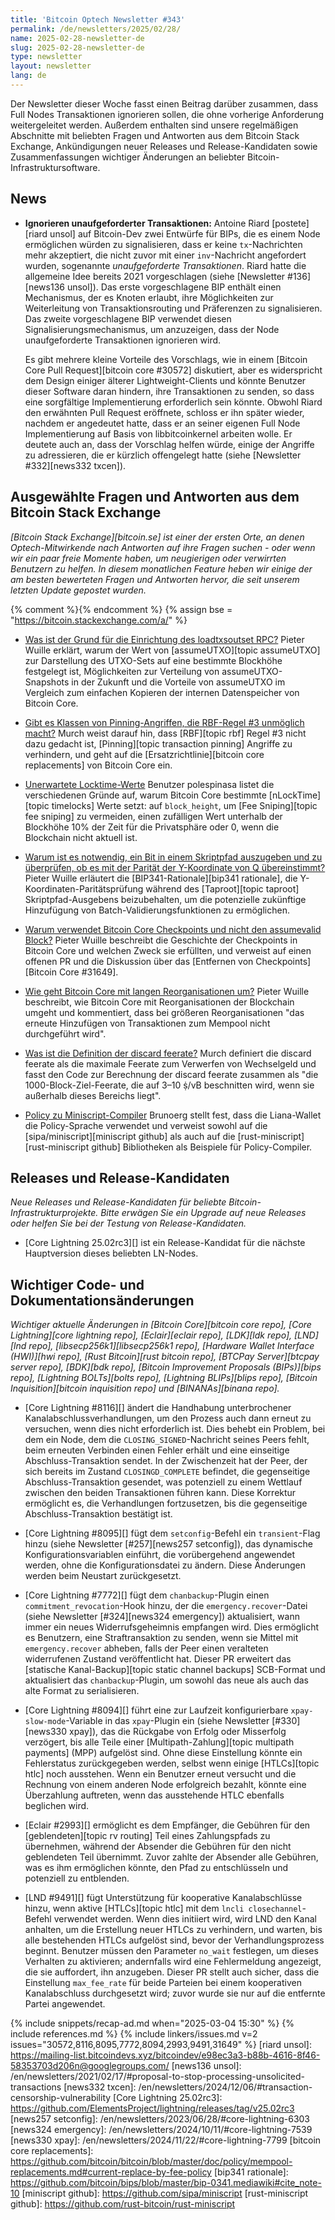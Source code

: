 ```yaml
---
title: 'Bitcoin Optech Newsletter #343'
permalink: /de/newsletters/2025/02/28/
name: 2025-02-28-newsletter-de
slug: 2025-02-28-newsletter-de
type: newsletter
layout: newsletter
lang: de
---
```

Der Newsletter dieser Woche fasst einen Beitrag darüber zusammen, dass
Full Nodes Transaktionen ignorieren sollen, die ohne vorherige Anforderung
weitergeleitet werden. Außerdem enthalten sind unsere regelmäßigen Abschnitte
mit beliebten Fragen und Antworten aus dem Bitcoin Stack Exchange, Ankündigungen
neuer Releases und Release-Kandidaten sowie Zusammenfassungen wichtiger
Änderungen an beliebter Bitcoin-Infrastruktursoftware.

## News

- **Ignorieren unaufgeforderter Transaktionen:** Antoine Riard
  [postete][riard unsol] auf Bitcoin-Dev zwei Entwürfe für BIPs, die es
  einem Node ermöglichen würden zu signalisieren, dass er keine `tx`-Nachrichten
  mehr akzeptiert, die nicht zuvor mit einer `inv`-Nachricht angefordert wurden,
  sogenannte _unaufgeforderte Transaktionen_. Riard hatte die allgemeine Idee bereits
  2021 vorgeschlagen (siehe [Newsletter #136][news136 unsol]). Das erste vorgeschlagene
  BIP enthält einen Mechanismus, der es Knoten erlaubt, ihre Möglichkeiten zur Weiterleitung von
  Transaktionsrouting und Präferenzen zu signalisieren. Das zweite vorgeschlagene
  BIP verwendet diesen Signalisierungsmechanismus, um anzuzeigen, dass der Node
  unaufgeforderte Transaktionen ignorieren wird.

  Es gibt mehrere kleine Vorteile des Vorschlags, wie in einem
  [Bitcoin Core Pull Request][bitcoin core #30572] diskutiert, aber es widerspricht dem
  Design einiger älterer Lightweight-Clients und könnte Benutzer dieser Software daran
  hindern, ihre Transaktionen zu senden, so dass eine sorgfältige Implementierung erforderlich
  sein könnte. Obwohl Riard den erwähnten Pull Request eröffnete, schloss er ihn später wieder,
  nachdem er angedeutet hatte, dass er an seiner eigenen Full Node Implementierung auf Basis von
  libbitcoinkernel arbeiten wolle. Er deutete auch an, dass der Vorschlag helfen würde, einige der
  Angriffe zu adressieren, die er kürzlich offengelegt hatte (siehe [Newsletter #332][news332 txcen]).

## Ausgewählte Fragen und Antworten aus dem Bitcoin Stack Exchange

*[Bitcoin Stack Exchange][bitcoin.se] ist einer der ersten Orte, an denen
Optech-Mitwirkende nach Antworten auf ihre Fragen suchen - oder wenn wir
ein paar freie Momente haben, um neugierigen oder verwirrten Benutzern zu
helfen. In diesem monatlichen Feature heben wir einige der am besten bewerteten
Fragen und Antworten hervor, die seit unserem letzten Update gepostet wurden.*

{% comment %}<!-- https://bitcoin.stackexchange.com/search?tab=votes&q=created%3a1m..%20is%3aanswer -->{% endcomment %}
{% assign bse = "https://bitcoin.stackexchange.com/a/" %}

- [Was ist der Grund für die Einrichtung des loadtxsoutset RPC?]({{bse}}125627)
  Pieter Wuille erklärt, warum der Wert von [assumeUTXO][topic assumeUTXO] zur
  Darstellung des UTXO-Sets auf eine bestimmte Blockhöhe festgelegt ist,
  Möglichkeiten zur Verteilung von assumeUTXO-Snapshots in der Zukunft und die
  Vorteile von assumeUTXO im Vergleich zum einfachen Kopieren der internen
  Datenspeicher von Bitcoin Core.

- [Gibt es Klassen von Pinning-Angriffen, die RBF-Regel #3 unmöglich macht?]({{bse}}125461)
  Murch weist darauf hin, dass [RBF][topic rbf] Regel #3 nicht dazu gedacht ist,
  [Pinning][topic transaction pinning] Angriffe zu verhindern, und geht auf die
  [Ersatzrichtlinie][bitcoin core replacements] von Bitcoin Core ein.

- [Unerwartete Locktime-Werte]({{bse}}125562)
  Benutzer polespinasa listet die verschiedenen Gründe auf, warum Bitcoin Core
  bestimmte [nLockTime][topic timelocks] Werte setzt: auf `block_height`, um
  [Fee Sniping][topic fee sniping] zu vermeiden, einen zufälligen Wert unterhalb
  der Blockhöhe 10% der Zeit für die Privatsphäre oder 0, wenn die Blockchain
  nicht aktuell ist.

- [Warum ist es notwendig, ein Bit in einem Skriptpfad auszugeben und zu überprüfen,
  ob es mit der Parität der Y-Koordinate von Q übereinstimmt?]({{bse}}125502)
  Pieter Wuille erläutert die [BIP341-Rationale][bip341 rationale], die
  Y-Koordinaten-Paritätsprüfung während des [Taproot][topic taproot]
  Skriptpfad-Ausgebens beizubehalten, um die potenzielle zukünftige
  Hinzufügung von Batch-Validierungsfunktionen zu ermöglichen.

- [Warum verwendet Bitcoin Core Checkpoints und nicht den assumevalid Block?]({{bse}}125626)
  Pieter Wuille beschreibt die Geschichte der Checkpoints in Bitcoin Core und
  welchen Zweck sie erfüllten, und verweist auf einen offenen PR und die
  Diskussion über das [Entfernen von Checkpoints][Bitcoin Core #31649].

- [Wie geht Bitcoin Core mit langen Reorganisationen um?]({{bse}}105525)
  Pieter Wuille beschreibt, wie Bitcoin Core mit Reorganisationen der Blockchain
  umgeht und kommentiert, dass bei größeren Reorganisationen "das erneute Hinzufügen
  von Transaktionen zum Mempool nicht durchgeführt wird".

- [Was ist die Definition der discard feerate?]({{bse}}125623)
  Murch definiert die discard feerate als die maximale Feerate zum Verwerfen von
  Wechselgeld und fasst den Code zur Berechnung der discard feerate zusammen als
  "die 1000-Block-Ziel-Feerate, die auf 3–10 ṩ/vB beschnitten wird, wenn sie
  außerhalb dieses Bereichs liegt".

- [Policy zu Miniscript-Compiler]({{bse}}125406)
  Brunoerg stellt fest, dass die Liana-Wallet die Policy-Sprache verwendet und
  verweist sowohl auf die [sipa/miniscript][miniscript github] als auch auf die
  [rust-miniscript][rust-miniscript github] Bibliotheken als Beispiele für
  Policy-Compiler.

## Releases und Release-Kandidaten

_Neue Releases und Release-Kandidaten für beliebte Bitcoin-Infrastrukturprojekte.
Bitte erwägen Sie ein Upgrade auf neue Releases oder helfen Sie bei der Testung
von Release-Kandidaten._

- [Core Lightning 25.02rc3][] ist ein Release-Kandidat für die nächste Hauptversion
dieses beliebten LN-Nodes.

## Wichtiger Code- und Dokumentationsänderungen

_Wichtiger aktuelle Änderungen in [Bitcoin Core][bitcoin core repo],
[Core Lightning][core lightning repo], [Eclair][eclair repo], [LDK][ldk repo],
[LND][lnd repo], [libsecp256k1][libsecp256k1 repo], [Hardware Wallet Interface
(HWI)][hwi repo], [Rust Bitcoin][rust bitcoin repo], [BTCPay Server][btcpay server repo],
[BDK][bdk repo], [Bitcoin Improvement Proposals (BIPs)][bips repo], [Lightning BOLTs][bolts repo],
[Lightning BLIPs][blips repo], [Bitcoin Inquisition][bitcoin inquisition repo] und
[BINANAs][binana repo]._

- [Core Lightning #8116][] ändert die Handhabung unterbrochener Kanalabschlussverhandlungen,
um den Prozess auch dann erneut zu versuchen, wenn dies nicht erforderlich ist. Dies behebt
ein Problem, bei dem ein Node, dem die `CLOSING_SIGNED`-Nachricht seines Peers fehlt, beim
erneuten Verbinden einen Fehler erhält und eine einseitige Abschluss-Transaktion sendet.
In der Zwischenzeit hat der Peer, der sich bereits im Zustand `CLOSINGD_COMPLETE` befindet,
die gegenseitige Abschluss-Transaktion gesendet, was potenziell zu einem Wettlauf zwischen
den beiden Transaktionen führen kann. Diese Korrektur ermöglicht es, die Verhandlungen
fortzusetzen, bis die gegenseitige Abschluss-Transaktion bestätigt ist.

- [Core Lightning #8095][] fügt dem `setconfig`-Befehl ein `transient`-Flag hinzu
(siehe Newsletter [#257][news257 setconfig]), das dynamische Konfigurationsvariablen
einführt, die vorübergehend angewendet werden, ohne die Konfigurationsdatei zu ändern.
Diese Änderungen werden beim Neustart zurückgesetzt.

- [Core Lightning #7772][] fügt dem `chanbackup`-Plugin einen `commitment_revocation`-Hook
hinzu, der die `emergency.recover`-Datei (siehe Newsletter [#324][news324 emergency])
aktualisiert, wann immer ein neues Widerrufsgeheimnis empfangen wird. Dies ermöglicht es
Benutzern, eine Straftransaktion zu senden, wenn sie Mittel mit `emergency.recover` abheben,
falls der Peer einen veralteten widerrufenen Zustand veröffentlicht hat. Dieser PR erweitert
das [statische Kanal-Backup][topic static channel backups] SCB-Format und aktualisiert das
`chanbackup`-Plugin, um sowohl das neue als auch das alte Format zu serialisieren.

- [Core Lightning #8094][] führt eine zur Laufzeit konfigurierbare `xpay-slow-mode`-Variable
in das `xpay`-Plugin ein (siehe Newsletter [#330][news330 xpay]), das die Rückgabe von Erfolg
oder Misserfolg verzögert, bis alle Teile einer [Multipath-Zahlung][topic multipath payments]
(MPP) aufgelöst sind. Ohne diese Einstellung könnte ein Fehlerstatus zurückgegeben werden,
selbst wenn einige [HTLCs][topic htlc] noch ausstehen. Wenn ein Benutzer erneut versucht und
die Rechnung von einem anderen Node erfolgreich bezahlt, könnte eine Überzahlung auftreten,
wenn das ausstehende HTLC ebenfalls beglichen wird.

- [Eclair #2993][] ermöglicht es dem Empfänger, die Gebühren für den [geblendeten][topic rv routing]
Teil eines Zahlungspfads zu übernehmen, während der Absender die Gebühren für den nicht
geblendeten Teil übernimmt. Zuvor zahlte der Absender alle Gebühren, was es ihm ermöglichen
könnte, den Pfad zu entschlüsseln und potenziell zu entblenden.

- [LND #9491][] fügt Unterstützung für kooperative Kanalabschlüsse hinzu, wenn aktive
[HTLCs][topic htlc] mit dem `lncli closechannel`-Befehl verwendet werden. Wenn dies initiiert
wird, wird LND den Kanal anhalten, um die Erstellung neuer HTLCs zu verhindern, und warten,
bis alle bestehenden HTLCs aufgelöst sind, bevor der Verhandlungsprozess beginnt. Benutzer
müssen den Parameter `no_wait` festlegen, um dieses Verhalten zu aktivieren; andernfalls wird
eine Fehlermeldung angezeigt, die sie auffordert, ihn anzugeben. Dieser PR stellt auch sicher,
dass die Einstellung `max_fee_rate` für beide Parteien bei einem kooperativen Kanalabschluss
durchgesetzt wird; zuvor wurde sie nur auf die entfernte Partei angewendet.

{% include snippets/recap-ad.md when="2025-03-04 15:30" %}
{% include references.md %}
{% include linkers/issues.md v=2 issues="30572,8116,8095,7772,8094,2993,9491,31649" %}
[riard unsol]: https://mailing-list.bitcoindevs.xyz/bitcoindev/e98ec3a3-b88b-4616-8f46-58353703d206n@googlegroups.com/
[news136 unsol]: /en/newsletters/2021/02/17/#proposal-to-stop-processing-unsolicited-transactions
[news332 txcen]: /en/newsletters/2024/12/06/#transaction-censorship-vulnerability
[Core Lightning 25.02rc3]: https://github.com/ElementsProject/lightning/releases/tag/v25.02rc3
[news257 setconfig]: /en/newsletters/2023/06/28/#core-lightning-6303
[news324 emergency]: /en/newsletters/2024/10/11/#core-lightning-7539
[news330 xpay]: /en/newsletters/2024/11/22/#core-lightning-7799
[bitcoin core replacements]: https://github.com/bitcoin/bitcoin/blob/master/doc/policy/mempool-replacements.md#current-replace-by-fee-policy
[bip341 rationale]: https://github.com/bitcoin/bips/blob/master/bip-0341.mediawiki#cite_note-10
[miniscript github]: https://github.com/sipa/miniscript
[rust-miniscript github]: https://github.com/rust-bitcoin/rust-miniscript

